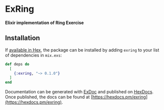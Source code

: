 # ExRing

**Elixir implementation of Ring Exercise**

## Installation

If [available in Hex](https://hex.pm/docs/publish), the package can be installed
by adding `exring` to your list of dependencies in `mix.exs`:

```elixir
def deps do
  [
    {:exring, "~> 0.1.0"}
  ]
end
```

Documentation can be generated with [ExDoc](https://github.com/elixir-lang/ex_doc)
and published on [HexDocs](https://hexdocs.pm). Once published, the docs can
be found at [https://hexdocs.pm/exring](https://hexdocs.pm/exring).

